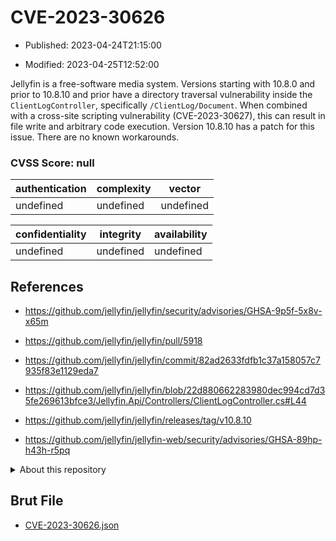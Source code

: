 # CVE-2023-30626

- Published: 2023-04-24T21:15:00

- Modified: 2023-04-25T12:52:00

Jellyfin is a free-software media system. Versions starting with 10.8.0 and prior to 10.8.10 and prior have a directory traversal vulnerability inside the `ClientLogController`, specifically `/ClientLog/Document`. When combined with a cross-site scripting vulnerability (CVE-2023-30627), this can result in file write and arbitrary code execution. Version 10.8.10 has a patch for this issue. There are no known workarounds.

### CVSS Score: **null**

| authentication | complexity | vector |
| --- | --- | --- |
| undefined | undefined | undefined |

| confidentiality | integrity | availability |
| --- | --- | --- |
| undefined | undefined | undefined |

## References

* https://github.com/jellyfin/jellyfin/security/advisories/GHSA-9p5f-5x8v-x65m

* https://github.com/jellyfin/jellyfin/pull/5918

* https://github.com/jellyfin/jellyfin/commit/82ad2633fdfb1c37a158057c7935f83e1129eda7

* https://github.com/jellyfin/jellyfin/blob/22d880662283980dec994cd7d35fe269613bfce3/Jellyfin.Api/Controllers/ClientLogController.cs#L44

* https://github.com/jellyfin/jellyfin/releases/tag/v10.8.10

* https://github.com/jellyfin/jellyfin-web/security/advisories/GHSA-89hp-h43h-r5pq

<details>
<summary>About this repository</summary> 

  This repository is part of the project [Live Hack CVE](https://github.com/Live-Hack-CVE). Main website can be found [www.live-hack.org](https://www.live-hack.org) 
  
  Made by [Sn0wAlice](https://github.com/Sn0wAlice) for the people that care about security and need to have a feed of the latest CVEs. Hope you enjoy it, don't forget to star the repo and follow me on [Twitter](https://twitter.com/Sn0wAlice) and [Github](https://github.com/Sn0wAlice). And that is my [personnal website](https://www.alice-snow.me/)

  - [Home Page](https://github.com/Live-Hack-CVE)
  - [Framework](https://github.com/Live-Hack-CVE/cve-framework)
  - [CVE database](https://github.com/Live-Hack-CVE/full_database)
  - [Changelog](https://github.com/Live-Hack-CVE/Changelog)
</details>

## Brut File

* [CVE-2023-30626.json](https://raw.githubusercontent.com/Live-Hack-CVE/full_database/main/cves/2023/CVE-2023-30626.json)

